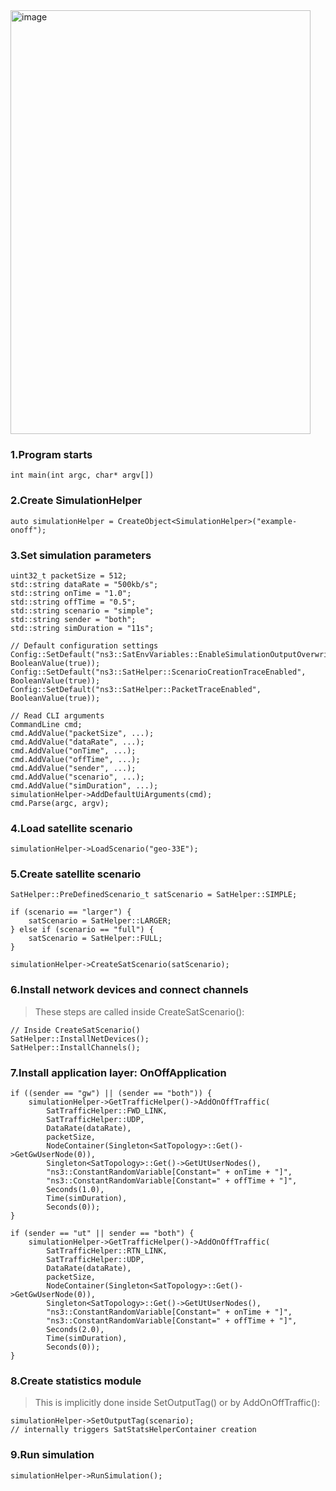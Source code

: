 
<img width="480" height="678" alt="image" src="https://github.com/user-attachments/assets/0a1bc924-c6cf-4b47-80da-c2fbeae2905a" />

### 1.Program starts

```
int main(int argc, char* argv[])
```

### 2.Create SimulationHelper

```
auto simulationHelper = CreateObject<SimulationHelper>("example-onoff");
```

### 3.Set simulation parameters

```
uint32_t packetSize = 512;
std::string dataRate = "500kb/s";
std::string onTime = "1.0";
std::string offTime = "0.5";
std::string scenario = "simple";
std::string sender = "both";
std::string simDuration = "11s";

// Default configuration settings
Config::SetDefault("ns3::SatEnvVariables::EnableSimulationOutputOverwrite", BooleanValue(true));
Config::SetDefault("ns3::SatHelper::ScenarioCreationTraceEnabled", BooleanValue(true));
Config::SetDefault("ns3::SatHelper::PacketTraceEnabled", BooleanValue(true));

// Read CLI arguments
CommandLine cmd;
cmd.AddValue("packetSize", ...);
cmd.AddValue("dataRate", ...);
cmd.AddValue("onTime", ...);
cmd.AddValue("offTime", ...);
cmd.AddValue("sender", ...);
cmd.AddValue("scenario", ...);
cmd.AddValue("simDuration", ...);
simulationHelper->AddDefaultUiArguments(cmd);
cmd.Parse(argc, argv);
```

### 4.Load satellite scenario

```
simulationHelper->LoadScenario("geo-33E");
```

### 5.Create satellite scenario

```
SatHelper::PreDefinedScenario_t satScenario = SatHelper::SIMPLE;

if (scenario == "larger") {
    satScenario = SatHelper::LARGER;
} else if (scenario == "full") {
    satScenario = SatHelper::FULL;
}

simulationHelper->CreateSatScenario(satScenario);
```

### 6.Install network devices and connect channels

> These steps are called inside CreateSatScenario():

```
// Inside CreateSatScenario()
SatHelper::InstallNetDevices();
SatHelper::InstallChannels();
```

### 7.Install application layer: OnOffApplication

```
if ((sender == "gw") || (sender == "both")) {
    simulationHelper->GetTrafficHelper()->AddOnOffTraffic(
        SatTrafficHelper::FWD_LINK,
        SatTrafficHelper::UDP,
        DataRate(dataRate),
        packetSize,
        NodeContainer(Singleton<SatTopology>::Get()->GetGwUserNode(0)),
        Singleton<SatTopology>::Get()->GetUtUserNodes(),
        "ns3::ConstantRandomVariable[Constant=" + onTime + "]",
        "ns3::ConstantRandomVariable[Constant=" + offTime + "]",
        Seconds(1.0),
        Time(simDuration),
        Seconds(0));
}

if (sender == "ut" || sender == "both") {
    simulationHelper->GetTrafficHelper()->AddOnOffTraffic(
        SatTrafficHelper::RTN_LINK,
        SatTrafficHelper::UDP,
        DataRate(dataRate),
        packetSize,
        NodeContainer(Singleton<SatTopology>::Get()->GetGwUserNode(0)),
        Singleton<SatTopology>::Get()->GetUtUserNodes(),
        "ns3::ConstantRandomVariable[Constant=" + onTime + "]",
        "ns3::ConstantRandomVariable[Constant=" + offTime + "]",
        Seconds(2.0),
        Time(simDuration),
        Seconds(0));
}
```

### 8.Create statistics module

> This is implicitly done inside SetOutputTag() or by AddOnOffTraffic():

```
simulationHelper->SetOutputTag(scenario);
// internally triggers SatStatsHelperContainer creation
```

### 9.Run simulation

```
simulationHelper->RunSimulation();
```

